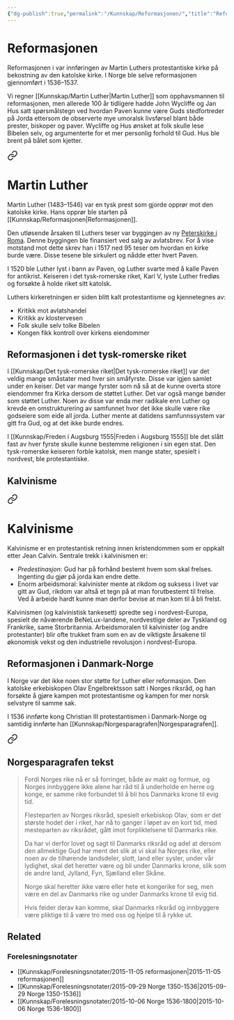 ```yaml
---
{"dg-publish":true,"permalink":"/Kunnskap/Reformasjonen/","title":"Reformasjonen","tags":["historie"]}
---
```



# Reformasjonen
Reformasjonen i var innføringen av Martin Luthers protestantiske kirke på bekostning av den katolske kirke. I Norge ble selve reformasjonen gjennomført i 1536–1537.

Vi regner [[Kunnskap/Martin Luther\|Martin Luther]] som opphavsmannen til reformasjonen, men allerede 100 år tidligere hadde John Wycliffe og Jan Hus satt spørsmålstegn ved hvordan Paven kunne være Guds stedfortreder på Jorda ettersom de observerte mye umoralsk livsførsel blant både prester, biskoper og paver. Wycliffe og Hus ønsket at folk skulle lese Bibelen selv, og argumenterte for et mer personlig forhold til Gud. Hus ble brent på bålet som kjetter.


<div class="transclusion internal-embed is-loaded"><a class="markdown-embed-link" href="/kunnskap/martin-luther/" aria-label="Open link"><svg xmlns="http://www.w3.org/2000/svg" width="24" height="24" viewBox="0 0 24 24" fill="none" stroke="currentColor" stroke-width="2" stroke-linecap="round" stroke-linejoin="round" class="svg-icon lucide-link"><path d="M10 13a5 5 0 0 0 7.54.54l3-3a5 5 0 0 0-7.07-7.07l-1.72 1.71"></path><path d="M14 11a5 5 0 0 0-7.54-.54l-3 3a5 5 0 0 0 7.07 7.07l1.71-1.71"></path></svg></a><div class="markdown-embed">





# Martin Luther
Martin Luther (1483–1546) var en tysk prest som gjorde opprør mot den katolske kirke. Hans opprør ble starten på [[Kunnskap/Reformasjonen\|Reformasjonen]]. 

Den utløsende årsaken til Luthers teser var byggingen av ny [Peterskirke i Roma](https://en.m.wikipedia.org/wiki/St._Peter%27s_Basilica). Denne byggingen ble finansiert ved salg av avlatsbrev. For å vise motstand mot dette skrev han i 1517 ned 95 teser om hvordan en kirke burde være. Disse tesene ble sirkulert og nådde etter hvert Paven. 

I 1520 ble Luther lyst i bann av Paven, og Luther svarte med å kalle Paven for antikrist. Keiseren i det tysk-romerske riket, Karl V, lyste Luther fredløs og forsøkte å holde riket sitt katolsk.



</div></div>


Luthers kirkeretningen er siden blitt kalt protestantisme og kjennetegnes av:
* Kritikk mot avlatshandel
* Kritikk av klostervesen
* Folk skulle selv tolke Bibelen
* Kongen fikk kontroll over kirkens eiendommer

## Reformasjonen i det tysk-romerske riket
I [[Kunnskap/Det tysk-romerske riket\|Det tysk-romerske riket]] var det veldig mange småstater med hver sin småfyrste. Disse var igjen samlet under en keiser. Det var mange fyrster som nå så at de kunne overta store eiendommer fra Kirka dersom de støttet Luther. Det var også mange bønder som støttet Luther. Noen av disse var enda mer radikale enn Luther og krevde en omstrukturering av samfunnet hvor det ikke skulle være rike godseiere som eide all jorda. Luther mente at datidens samfunnssystem var gitt fra Gud, og at det ikke burde endres.

I [[Kunnskap/Freden i Augsburg 1555\|Freden i Augsburg 1555]] ble det slått fast av hver fyrste skulle kunne bestemme religionen i sin egen stat. Den tysk-romerske keiseren forble katolsk, men mange stater, spesielt i nordvest, ble protestantiske.

## Kalvinisme

<div class="transclusion internal-embed is-loaded"><a class="markdown-embed-link" href="/kunnskap/kalvinisme/" aria-label="Open link"><svg xmlns="http://www.w3.org/2000/svg" width="24" height="24" viewBox="0 0 24 24" fill="none" stroke="currentColor" stroke-width="2" stroke-linecap="round" stroke-linejoin="round" class="svg-icon lucide-link"><path d="M10 13a5 5 0 0 0 7.54.54l3-3a5 5 0 0 0-7.07-7.07l-1.72 1.71"></path><path d="M14 11a5 5 0 0 0-7.54-.54l-3 3a5 5 0 0 0 7.07 7.07l1.71-1.71"></path></svg></a><div class="markdown-embed">





# Kalvinisme
Kalvinisme er en protestantisk retning innen kristendommen som er oppkalt etter Jean Calvin. Sentrale trekk i kalvinismen er:
- *Predestinasjon*: Gud har på forhånd bestemt hvem som skal frelses. Ingenting du gjør på jorda kan endre dette.
- Enorm arbeidsmoral: kalvinister mente at rikdom og suksess i livet var gitt av Gud, rikdom var altså et tegn på at man forutbestemt til frelse. Ved å arbeide hardt kunne man derfor bevise at man kom til å bli frelst.

Kalvinismen (og kalvinistisk tankesett) spredte seg i nordvest-Europa, spesielt de nåværende BeNeLux-landene, nordvestlige deler av Tyskland og Frankrike, same Storbritannia. Arbeidsmoralen til kalvinister (og andre protestanter) blir ofte trukket fram som en av de viktigste årsakene til økonomisk vekst og den industrielle revolusjon i nordvest-Europa.


</div></div>


## Reformasjonen i Danmark-Norge
I Norge var det ikke noen stor støtte for Luther eller reformasjon. Den katolske erkebiskopen Olav Engelbrektsson satt i Norges riksråd, og han forsøkte å gjøre kampen mot protestantisme og kampen for mer norsk selvstyre til samme sak.

I 1536 innførte kong Christian III protestantismen i Danmark-Norge og samtidig innførte han [[Kunnskap/Norgesparagrafen\|Norgesparagrafen]].

<div class="transclusion internal-embed is-loaded"><a class="markdown-embed-link" href="/kunnskap/norgesparagrafen/#norgesparagrafen-tekst" aria-label="Open link"><svg xmlns="http://www.w3.org/2000/svg" width="24" height="24" viewBox="0 0 24 24" fill="none" stroke="currentColor" stroke-width="2" stroke-linecap="round" stroke-linejoin="round" class="svg-icon lucide-link"><path d="M10 13a5 5 0 0 0 7.54.54l3-3a5 5 0 0 0-7.07-7.07l-1.72 1.71"></path><path d="M14 11a5 5 0 0 0-7.54-.54l-3 3a5 5 0 0 0 7.07 7.07l1.71-1.71"></path></svg></a><div class="markdown-embed">



## Norgesparagrafen tekst
> Fordi Norges rike nå er så forringet, både av makt og formue, og Norges innbyggere ikke alene har råd til å underholde en herre og konge, er samme rike forbundet til å bli hos Danmarks krone til evig tid.
> 
> Flesteparten av Norges riksråd, spesielt erkebiskop Olav, som er det største hodet der i riket, har nå to ganger i løpet av en kort tid, med mesteparten av riksrådet, gått imot forpliktelsene til Danmarks rike.
> 
> Da har vi derfor lovet og sagt til Danmarks riksråd og adel at dersom den allmektige Gud har ment det slik at vi skal ha Norges rike, eller noen av de tilhørende landsdeler, slott, land eller sysler, under vår lydighet, skal det heretter være og bli under Danmarks krone, slik som de andre land, Jylland, Fyn, Sjælland eller Skåne.
> 
> Norge skal heretter ikke være eller hete et kongerike for seg, men være en del av Danmarks rike og under Danmarks krone til evig tid. 
>
> Hvis feider derav kan komme, skal Danmarks riksråd og innbyggere være pliktige til å være tro med oss og hjelpe til å rykke ut.


</div></div>


## Related

### Forelesningsnotater
- [[Kunnskap/Forelesningsnotater/2015-11-05 reformasjonen\|2015-11-05 reformasjonen]]
- [[Kunnskap/Forelesningsnotater/2015-09-29 Norge 1350-1536\|2015-09-29 Norge 1350-1536]]
- [[Kunnskap/Forelesningsnotater/2015-10-06 Norge 1536-1800\|2015-10-06 Norge 1536-1800]]
